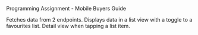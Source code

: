 Programming Assignment - Mobile Buyers Guide

Fetches data from 2 endpoints.
Displays data in a list view with a toggle to a favourites list.
Detail view when tapping a list item.
